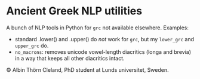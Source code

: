 # Ancient Greek NLP utilities

A bunch of NLP tools in Python for `grc` not available elsewhere. Examples:

- standard .lower() and .upper() do *not* work for `grc`, but my `lower_grc` and `upper_grc` do.
- `no_macrons`: removes unicode vowel-length diacritics (longa and brevia) in a way that keeps all other diacritics intact.

© Albin Thörn Cleland, PhD student at Lunds universitet, Sweden. 